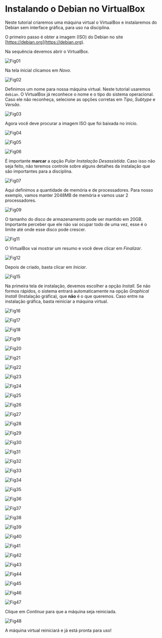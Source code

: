 # Instalando o Debian no VirtualBox

Neste tutorial criaremos uma máquina virtual o VirtualBox e instalaremos do Debian sem interface gráfica, para uso na disciplina.

O primeiro passo é obter a imagem (ISO) do Debian no site [https://debian.org](https://debian.org).

Na sequência devemos abrir o VirtualBox.

![Fig01](img/t01-01.png)

Na tela inicial clicamos em *Novo*.

![Fig02](img/t01-02.png)

Definimos um nome para nossa máquina virtual. Neste tutorial usaremos `debian`. O VirtualBox já reconhece o nome e o tipo do sistema operacional. Caso ele não reconheça, selecione as opções corretas em *Tipo*, *Subtype* e *Versão*.

![Fig03](img/t01-03.png)

Agora você deve procurar a imagem ISO que foi baixada no início.

![Fig04](img/t01-04.png)

![Fig05](img/t01-05.png)

![Fig06](img/t01-06.png)

É importante **marcar** a opção *Pular Instalação Desassistida*. Caso isso não seja feito, não teremos controle sobre alguns detalhes da instalação que são importantes para a disciplina.

![Fig07](img/t01-07.png)

Aqui definimos a quantidade de memória e de processadores. Para nosso exemplo, vamos manter 2048MB de memória e vamos usar 2 processadores.

![Fig09](img/t01-09.png)

O tamanho do disco de armazenamento pode ser mantido em 20GB. Importante perceber que ele não vai ocupar todo de uma vez, esse é o limite até onde esse disco pode crescer.

![Fig11](img/t01-11.png)

O VirtualBox vai mostrar um resumo e você deve clicar em *Finalizar*.

![Fig12](img/t01-12.png)

Depois de criado, basta clicar em *Iniciar*.

![Fig15](img/t01-15.png)

Na primeira tela de instalação, devemos escolher a opção *Install*. Se não formos rápidos, o sistema entrará automaticamente na opção *Graphical Install* (Instalação gráfica), que **não** é o que queremos. Caso entre na instalação gráfica, basta reiniciar a máquina virtual.

![Fig16](img/t01-16.png)

![Fig17](img/t01-17.png)

![Fig18](img/t01-18.png)

![Fig19](img/t01-19.png)

![Fig20](img/t01-20.png)

![Fig21](img/t01-21.png)

![Fig22](img/t01-22.png)

![Fig23](img/t01-23.png)

![Fig24](img/t01-24.png)

![Fig25](img/t01-25.png)

![Fig26](img/t01-26.png)

![Fig27](img/t01-27.png)

![Fig28](img/t01-28.png)

![Fig29](img/t01-29.png)

![Fig30](img/t01-30.png)

![Fig31](img/t01-31.png)

![Fig32](img/t01-32.png)

![Fig33](img/t01-33.png)

![Fig34](img/t01-34.png)

![Fig35](img/t01-35.png)

![Fig36](img/t01-36.png)

![Fig37](img/t01-37.png)

![Fig38](img/t01-38.png)

![Fig39](img/t01-39.png)

![Fig40](img/t01-40.png)

![Fig41](img/t01-41.png)

![Fig42](img/t01-42.png)

![Fig43](img/t01-43.png)

![Fig44](img/t01-44.png)

![Fig45](img/t01-45.png)

![Fig46](img/t01-46.png)

![Fig47](img/t01-47.png)

Clique em *Continue* para que a máquina seja reiniciada.

![Fig48](img/t01-48.png)

A máquina virtual reiniciará e já está pronta para uso!

